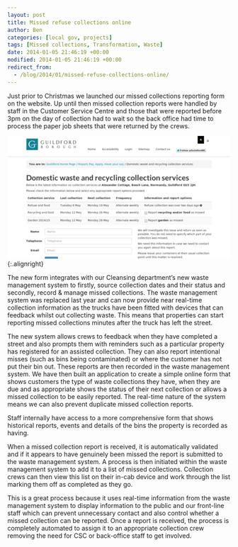 ```yaml
---
layout: post
title: Missed refuse collections online
author: Ben
categories: [local gov, projects]
tags: [Missed collections, Transformation, Waste]
date: 2014-01-05 21:46:19 +00:00
modified: 2014-01-05 21:46:19 +00:00
redirect_from:
  - /blog/2014/01/missed-refuse-collections-online/
---
```

Just prior to Christmas we launched our missed collections reporting form on the website. Up until then missed collection reports were handled by staff in the Customer Service Centre and those that were reported before 3pm on the day of collection had to wait so the back office had time to process the paper job sheets that were returned by the crews.

![Guildford Borough Council - Missed refuse collections form](/content/2014/01/guildfordbc-misscoll-public.png){:.alignright}

The new form integrates with our Cleansing department’s new waste management system to firstly, source collection dates and their status and secondly, record & manage missed collections. The waste management system was replaced last year and can now provide near real-time collection information as the trucks have been fitted with devices that can feedback whilst out collecting waste. This means that properties can start reporting missed collections minutes after the truck has left the street.

The new system allows crews to feedback when they have completed a street and also prompts them with reminders such as a particular property has registered for an assisted collection. They can also report intentional misses (such as bins being contaminated) or where the customer has not put their bin out. These reports are then recorded in the waste management system. We have then built an application to create a simple online form that shows customers the type of waste collections they have, when they are due and as appropriate shows the status of their next collection or allows a missed collection to be easily reported. The real-time nature of the system means we can also prevent duplicate missed collection reports.

Staff internally have access to a more comprehensive form that shows historical reports, events and details of the bins the property is recorded as having.

When a missed collection report is received, it is automatically validated and if it appears to have genuinely been missed the report is submitted to the waste management system. A process is then initiated within the waste management system to add it to a list of missed collections. Collection crews can then view this list on their in-cab device and work through the list marking them off as completed as they go.

This is a great process because it uses real-time information from the waste management system to display information to the public and our front-line staff which can prevent unnecessary contact and also control whether a missed collection can be reported. Once a report is received, the process is completely automated to assign it to an appropriate collection crew removing the need for CSC or back-office staff to get involved.